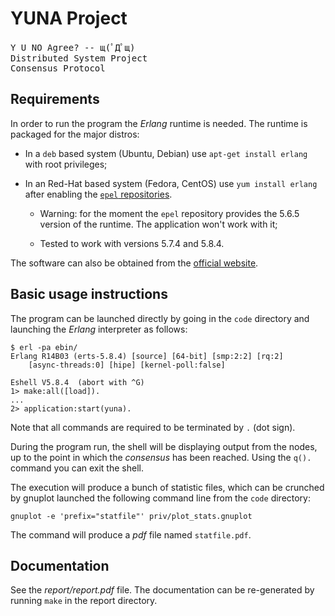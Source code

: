 # YUNA Project

<pre>
Y U NO Agree? -- щ(ﾟДﾟщ)  
Distributed System Project  
Consensus Protocol
</pre>

## Requirements

In order to run the program the _Erlang_ runtime is needed. The runtime is
packaged for the major distros:

*   In a `deb` based system (Ubuntu, Debian) use `apt-get install erlang`
    with root privileges;

*   In an Red-Hat based system (Fedora, CentOS) use `yum install erlang`
    after enabling the
    [`epel` repositories](http://fedoraproject.org/wiki/EPEL).

    -   Warning: for the moment the `epel` repository provides the 5.6.5
        version of the runtime. The application won't work with it;

    -   Tested to work with versions 5.7.4 and 5.8.4.

The software can also be obtained from the
[official website](http://www.erlang.org/download.html).

## Basic usage instructions

The program can be launched directly by going in the `code` directory and
launching the _Erlang_ interpreter as follows:

    $ erl -pa ebin/
    Erlang R14B03 (erts-5.8.4) [source] [64-bit] [smp:2:2] [rq:2]
        [async-threads:0] [hipe] [kernel-poll:false]

    Eshell V5.8.4  (abort with ^G)
    1> make:all([load]).
    ...
    2> application:start(yuna).

Note that all commands are required to be terminated by `.` (dot sign).

During the program run, the shell will be displaying output from the
nodes, up to the point in which the _consensus_ has been reached. Using
the `q().` command you can exit the shell.

The execution will produce a bunch of statistic files, which can be
crunched by gnuplot launched the following command line from the `code`
directory:

    gnuplot -e 'prefix="statfile"' priv/plot_stats.gnuplot

The command will produce a _pdf_ file named `statfile.pdf`.

## Documentation

See the _report/report.pdf_ file. The documentation can be re-generated by
running `make` in the report directory.
